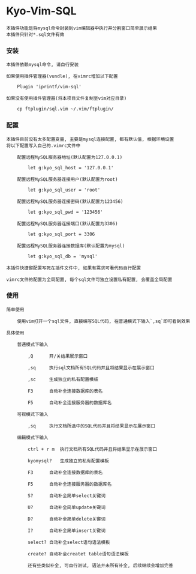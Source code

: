 # Kyo-Vim-SQL

    本插件功能是将mysql命令封装到vim编辑器中执行并分割窗口简单展示结果
    本插件只针对*.sql文件有效

### 安装

    本插件依赖mysql命令, 请自行安装

    如果使用插件管理器(vundle), 在vimrc增加以下配置

        Plugin 'iprintf/vim-sql'

    如果没有使用插件管理器(将本项目文件复制至vim对应目录)

        cp ftplugin/sql.vim ~/.vim/ftplugin/

### 配置

    本插件目前没有太多配置变量, 主要是mysql连接配置, 都有默认值, 根据环境设置
    将以下配置写入自己的.vimrc文件中

        配置远程MySQL服务器地址(默认配置为127.0.0.1)

            let g:kyo_sql_host = '127.0.0.1'

        配置远程MySQL服务器连接用户(默认配置为root)

            let g:kyo_sql_user = 'root'

        配置远程MySQL服务器连接密码(默认配置为123456)

            let g:kyo_sql_pwd = '123456'

        配置远程MySQL服务器连接端口(默认配置为3306)

            let g:kyo_sql_port = 3306

        配置远程MySQL服务器连接数据库(默认配置为mysql)

            let g:kyo_sql_db = 'mysql'

    本插件快捷键配置写死在插件文件中, 如果有需求可看代码自行配置

    vimrc文件的配置为全局配置, 每个sql文件可独立设置私有配置, 会覆盖全局配置

### 使用

    简单使用

        使用vim打开一个sql文件, 直接编写SQL代码, 在普通模式下输入`,sq`即可看到效果

    具体使用

        普通模式下输入

            ,Q      开/关结果展示窗口

            ,sq     执行sql文档所有SQL代码并且将结果显示在展示窗口

            ,sc     生成独立的私有配置模板

            F3      自动补全连接数据库的表名

            F5      自动补全连接服务器的数据库名

        可视模式下输入

            ,sq     执行文档所选中的SQL代码并且将结果显示在展示窗口

        编辑模式下输入

            ctrl + r m  执行文档所有SQL代码并且将结果显示在展示窗口

            kyomysql?   生成独立的私有配置模板

            F3      自动补全连接数据库的表名

            F5      自动补全连接服务器的数据库名

            S?      自动补全简单select关键词

            U?      自动补全简单update关键词

            D?      自动补全简单delete关键词

            I?      自动补全简单insert关键词

            select? 自动补全select语句语法模板

            create? 自动补全createt table语句语法模板

            还有些类似补全, 可自行测试, 语法并未所有补全, 后续继续会增加完善

